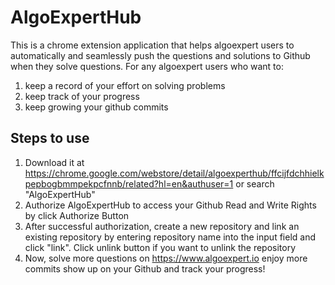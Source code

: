 # AlgoExpertHub
This is a chrome extension application that helps algoexpert users to automatically and seamlessly push the questions and solutions to Github when they solve questions.
For any algoexpert users who want to:
1. keep a record of your effort on solving problems
2. keep track of your progress
3. keep growing your github commits

## Steps to use ##
1. Download it at https://chrome.google.com/webstore/detail/algoexperthub/ffcijfdchhielkpepbogbmmpekpcfnnb/related?hl=en&authuser=1 or search "AlgoExpertHub"
2. Authorize AlgoExpertHub to access your Github Read and Write Rights by click Authorize Button
2. After successful authorization, create a new repository and link an existing repository by entering repository name into the input field and click "link". Click unlink button if you want to unlink the repository
3. Now, solve more questions on https://www.algoexpert.io enjoy more commits show up on your Github and track your progress!
